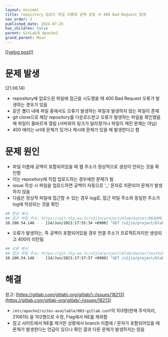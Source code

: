 ```yaml
---
layout: minimal
title: repository 업로드 파일 이름에 공백 포함 시 400 Bad Request 발생
nav_order: 1
published_date: 2024-07-25
has_children: false
parent: GitLab과 Apache2
grand_parent: Main
---
```


<a href='https://velog.io/@s2jin/gitlab-repository-upload-file-name-with-space-400-bad-request'>[[velog post]]</a>


문제 발생
=====


(21\.06\.14\) 


* repository에 업로드된 파일에 접근을 시도했을 때 400 Bad Request 오류가 발생하는 경우가 있음
* 같은 폴더 내에 파일 중에서도 오류가 발생하는 파일과 발생하지 않는 파일이 존재
* git clone으로 해당 repository를 다운로드받고 오류가 발생하는 파일을 확인했을 때 파일이 올바르게 열림 (서버와의 링크가 달라졌거나 파일이 깨진 문제는 아님)
* 400 에러는 url에 문제가 있거나 캐시에 문제가 있을 때 발생한다고 함


문제 원인
=====


* 파일 이름에 공백이 포함되어있을 때 웹 주소가 정상적으로 생성이 안되는 것을 확인함
* 이는 repository에 직접 업로드하는 경우에만 문제가 됨
* issue 작성 시 파일을 업로드하면 공백이 자동으로 '\_' 문자로 치환되어 문제가 발생하지 않음
* 다음은 정상적 파일에 접근할 수 있는 경우 log로, 접근 파일 주소와 동일한 주소가 log에 작성되는 것을 확인



```bash
## 정상 예시
## 접근 파일 주소: https://git.nlp.wo.tc/s2jin/project/blob/master/README.md
10.100.54.146 - - [14/Jun/2021:17:55:34 +0900] "GET /s2jin/project/blob/master/README.md?format=json&viewer=simple HTTP/1.1" 200 1517 "https://git.nlp.wo.tc/s2jin/project/blob/master/README.md" "Mozilla/5.0 (Macintosh; Intel Mac OS X 10_15_7) AppleWebKit/537.36 (KHTML, like Gecko) Chrome/91.0.4472.101 Safari/537.36"
```

* 오류가 발생하는, 즉 공백이 포함되어있을 경우 연결 주소가 프로젝트까지만 생성되고 400이 리턴됨



```bash
## 오류 예시
## 접근 파일 주소: https://git.nlp.wo.tc/s2jin/project/blob/master/test%20file.txt
10.100.54.146 - - [14/Jun/2021:17:57:57 +0900] "GET /s2jin/project/blob/master/test%20file.txt HTTP/1.1" 400 254 "https://git.nlp.wo.tc/s2jin/project" "Mozilla/5.0 (Macintosh; Intel Mac OS X 10_15_7) AppleWebKit/537.36 (KHTML, like Gecko) Chrome/91.0.4472.101 Safari/537.36"
```

해결
==


참고: [https://gitlab.com/gitlab\-org/gitlab/\-/issues/18213](https://gitlab.com/gitlab-org/gitlab/-/issues/18213)


* `/etc/apache2/sites-available/003-gitlab.conf`의 103행(현재 주석처리, 210615\) 을 102행으로 수정, Flag에서 NE를 제외함
* 참고 사이트에서 NE를 제거한 상황에서 branch 이름에 / 문자가 포함되어있을 때 문제가 발생한다는 언급이 있으나 확인 결과 다른 문제가 발생하지는 않음
